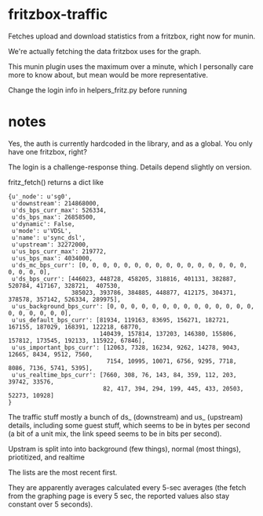 # fritzbox-traffic

Fetches upload and download statistics from a fritzbox, right now for munin.

We're actually fetching the data fritzbox uses for the graph.

This munin plugin uses the maximum over a minute, which I personally care more to know about, but mean would be more representative.

Change the login info in helpers_fritz.py before running


# notes

Yes, the auth is currently hardcoded in the library, and as a global. You only have one fritzbox, right?

The login is a challenge-response thing. Details depend slightly on version.


fritz_fetch() returns a dict like

```
{u'_node': u'sg0',
 u'downstream': 214868000,
 u'ds_bps_curr_max': 526334,
 u'ds_bps_max': 26858500,
 u'dynamic': False,
 u'mode': u'VDSL',
 u'name': u'sync_dsl',
 u'upstream': 32272000,
 u'us_bps_curr_max': 219772,
 u'us_bps_max': 4034000,
 u'ds_mc_bps_curr': [0, 0, 0, 0, 0, 0, 0, 0, 0, 0, 0, 0, 0, 0, 0, 0, 0, 0, 0, 0],
 u'ds_bps_curr': [446023, 448728, 458205, 318816, 401131, 382887, 520784, 417167, 328721,  407530,
                  385023, 393786, 384885, 448877, 412175, 304371, 378578, 357142, 526334, 289975],
 u'us_background_bps_curr': [0, 0, 0, 0, 0, 0, 0, 0, 0, 0, 0, 0, 0, 0, 0, 0, 0, 0, 0, 0],
 u'us_default_bps_curr': [81934, 119163, 83695, 156271, 182721, 167155, 187029, 168391, 122218, 68770, 
                          140439, 157814, 137203, 146380, 155806, 157812, 173545, 192133, 115922, 67846],
 u'us_important_bps_curr': [12063, 7328, 16234, 9262, 14278, 9043, 12665, 8434, 9512, 7560,
                            7154, 10995, 10071, 6756, 9295, 7718, 8086, 7136, 5741, 5395],
 u'us_realtime_bps_curr': [7660, 308, 76, 143, 84, 359, 112, 203, 39742, 33576, 
                           82, 417, 394, 294, 199, 445, 433, 20503, 52273, 10928]
}

```



The traffic stuff mostly a bunch of ds_ (downstream) and us_ (upstream) details, including some guest stuff, which seems to be in bytes per second (a bit of a unit mix, the link speed seems to be in bits per second).

Upstram is split into into background (few things), normal (most things), priotitized, and realtime

The lists are the most recent first.

They are apparently averages calculated every 5-sec averages (the fetch from the graphing page is every 5 sec, the reported values also stay constant over 5 seconds).
